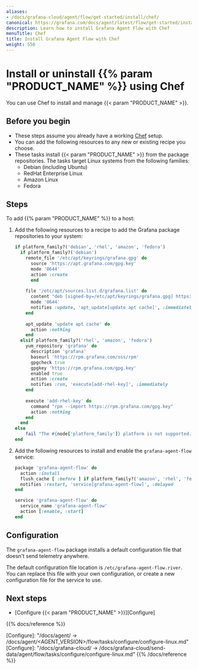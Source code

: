 ```yaml
---
aliases:
- /docs/grafana-cloud/agent/flow/get-started/install/chef/
canonical: https://grafana.com/docs/agent/latest/flow/get-started/install/chef/
description: Learn how to install Grafana Agent Flow with Chef
menuTitle: Chef
title: Install Grafana Agent Flow with Chef
weight: 550
---
```


# Install or uninstall {{% param "PRODUCT_NAME" %}} using Chef

You can use Chef to install and manage {{< param "PRODUCT_NAME" >}}.

## Before you begin

- These steps assume you already have a working [Chef](https://www.chef.io/products/chef-infrastructure-management/) setup.
- You can add the following resources to any new or existing recipe you choose.
- These tasks install {{< param "PRODUCT_NAME" >}} from the package repositories. The tasks target Linux systems from the following families:
  - Debian (including Ubuntu)
  - RedHat Enterprise Linux
  - Amazon Linux
  - Fedora

## Steps

To add {{% param "PRODUCT_NAME" %}} to a host:

1. Add the following resources to a recipe to add the Grafana package repositories to your system:
    ```ruby
    if platform_family?('debian', 'rhel', 'amazon', 'fedora')
      if platform_family?('debian')
        remote_file '/etc/apt/keyrings/grafana.gpg' do
          source 'https://apt.grafana.com/gpg.key'
          mode '0644'
          action :create
          end
          
        file '/etc/apt/sources.list.d/grafana.list' do
          content "deb [signed-by=/etc/apt/keyrings/grafana.gpg] https://apt.grafana.com/ stable main"
          mode '0644'
          notifies :update, 'apt_update[update apt cache]', :immediately
        end
          
        apt_update 'update apt cache' do
          action :nothing
        end
      elsif platform_family?('rhel', 'amazon', 'fedora')
        yum_repository 'grafana' do
          description 'grafana'
          baseurl 'https://rpm.grafana.com/oss/rpm'
          gpgcheck true
          gpgkey 'https://rpm.grafana.com/gpg.key'
          enabled true
          action :create
          notifies :run, 'execute[add-rhel-key]', :immediately
        end
        
        execute 'add-rhel-key' do
          command "rpm --import https://rpm.grafana.com/gpg.key"
          action :nothing
        end
      end
    else
        fail "The #{node['platform_family']} platform is not supported."
    end
    ```
1. Add the following resources to install and enable the `grafana-agent-flow` service:
    ```ruby
    package 'grafana-agent-flow' do
      action :install
      flush_cache [ :before ] if platform_family?('amazon', 'rhel', 'fedora')
      notifies :restart, 'service[grafana-agent-flow]', :delayed
    end

    service 'grafana-agent-flow' do
      service_name 'grafana-agent-flow'
      action [:enable, :start]
    end  
    ```

## Configuration

The `grafana-agent-flow` package installs a default configuration file that doesn't send telemetry anywhere.

The default configuration file location is `/etc/grafana-agent-flow.river`. You can replace this file with your own configuration, or create a new configuration file for the service to use. 

## Next steps

- [Configure {{< param "PRODUCT_NAME" >}}][Configure]

{{% docs/reference %}}

[Configure]: "/docs/agent/ -> /docs/agent/<AGENT_VERSION>/flow/tasks/configure/configure-linux.md"
[Configure]: "/docs/grafana-cloud/ -> /docs/grafana-cloud/send-data/agent/flow/tasks/configure/configure-linux.md"
{{% /docs/reference %}}